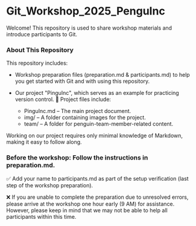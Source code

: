 # Git_Workshop_2025_PenguInc

Welcome! This repository is used to share workshop materials and introduce participants to Git.

### About This Repository

This repository includes:
- Workshop preparation files (preparation.md & participants.md) to help you get started with Git and with using this repository.
- Our project "PinguInc", which serves as an example for practicing version control. 🐧 Project files include:

  - PinguInc.md – The main project document.
  - img/ – A folder containing images for the project.
  - team/ – A folder for penguin-team-member-related content.

Working on our project requires only minimal knowledge of Markdown, making it easy to follow along.

### Before the workshop: Follow the instructions in preparation.md.
✅ Add your name to participants.md as part of the setup verification (last step of the workshop preparation).

❌ If you are unable to complete the preparation due to unresolved errors, please arrive at the workshop one hour early (9 AM) for assistance. However, please keep in mind that we may not be able to help all participants within this time.
